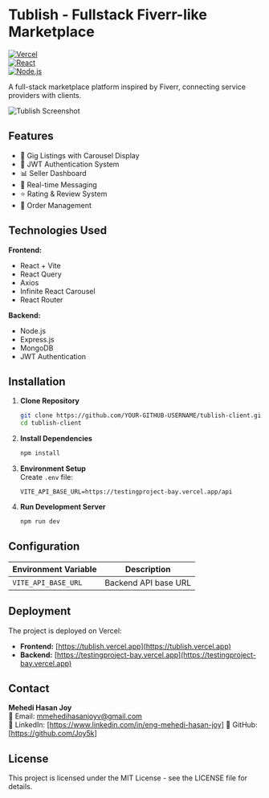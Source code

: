 # Tublish - Fullstack Fiverr-like Marketplace

[![Vercel](https://img.shields.io/badge/Deployed%20on-Vercel-black?style=flat&logo=vercel)](https://tublish.vercel.app)  
[![React](https://img.shields.io/badge/React-18.2-blue?logo=react)](https://react.dev/)  
[![Node.js](https://img.shields.io/badge/Node.js-20+-green?logo=node.js)](https://nodejs.org/)

A full-stack marketplace platform inspired by Fiverr, connecting service providers with clients.

![Tublish Screenshot](./public/screenshot.png) <!-- Replace with actual screenshot file -->

## Features

- 💼 Gig Listings with Carousel Display  
- 🔐 JWT Authentication System  
- 📊 Seller Dashboard  
- 💬 Real-time Messaging  
- ⭐ Rating & Review System  
- 🛒 Order Management  

## Technologies Used

**Frontend:**  
- React + Vite  
- React Query  
- Axios  
- Infinite React Carousel  
- React Router  

**Backend:**  
- Node.js  
- Express.js  
- MongoDB  
- JWT Authentication  

## Installation

1. **Clone Repository**  
    ```bash
    git clone https://github.com/YOUR-GITHUB-USERNAME/tublish-client.git
    cd tublish-client
    ```

2. **Install Dependencies**  
    ```bash
    npm install
    ```

3. **Environment Setup**  
    Create `.env` file:  
    ```env
    VITE_API_BASE_URL=https://testingproject-bay.vercel.app/api
    ```

4. **Run Development Server**  
    ```bash
    npm run dev
    ```

## Configuration

| Environment Variable | Description               |
|-----------------------|---------------------------|
| `VITE_API_BASE_URL`   | Backend API base URL      |

## Deployment

The project is deployed on Vercel:  

- **Frontend:** [https://tublish.vercel.app](https://tublish.vercel.app)  
- **Backend:** [https://testingproject-bay.vercel.app](https://testingproject-bay.vercel.app)  

## Contact

**Mehedi Hasan Joy**  
📧 Email: mmehedihasanjoyv@gmail.com  
💼 LinkedIn: [https://www.linkedin.com/in/eng-mehedi-hasan-joy]
🐙 GitHub: [https://github.com/Joy5k] 

## License

This project is licensed under the MIT License - see the LICENSE file for details.  
